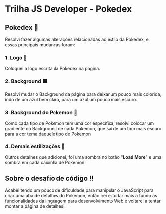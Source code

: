 # Trilha JS Developer - Pokedex

## Pokedex 🔴

Resolvi fazer algumas alterações relacionadas ao estilo da Pokedex, e essas principais mudanças foram:

### 1. Logo 🔅
Coloquei a logo escrita da Pokedex na página.

### 2. Background 🟦
Resolvi mudar o Background da página para deixar um pouco mais colorida, indo de um azul bem claro, para um azul um pouco mais escuro.

### 3. Background do Pokemon 🦄
Como cada tipo de Pokemon tem uma cor específica, resolvi colocar um gradiente no Background de cada Pokemon, que sai de um tom mais escuro para a cor tema daquele tipo de Pokemon

### 4. Demais estilizações 📎
Outros detalhes que adicionei, foi uma sombra no botão "**Load More**" e uma sombra em cada caixinha de Pokemon

## Sobre o desafio de código ‼
Acabei tendo um pouco de dificuldade para manipular o JavaScript para criar uma aba de detalhes do Pokemon, então irei estudar mais a fundo as funcionalidades da linguagem para desenvolvimento Web e voltarei a tentar montar a página de detalhes!
